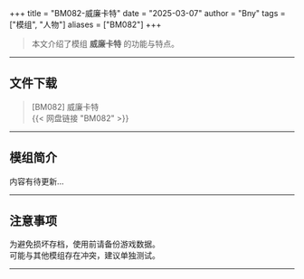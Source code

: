 +++
title = "BM082-威廉卡特"
date = "2025-03-07"
author = "Bny"
tags = ["模组", "人物"]
aliases = ["BM082"]
+++

> 本文介绍了模组 **威廉卡特** 的功能与特点。

---

## 文件下载

> [BM082] 威廉卡特  
{{< 网盘链接 "BM082" >}}  

---

## 模组简介

>  
内容有待更新...  

---

## 注意事项

>  
为避免损坏存档，使用前请备份游戏数据。  
可能与其他模组存在冲突，建议单独测试。  

---

